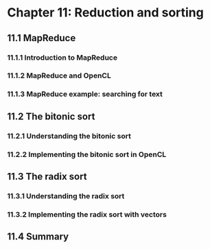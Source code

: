 # Chapter 11: Reduction and sorting

## 11.1 MapReduce

### 11.1.1 Introduction to MapReduce

### 11.1.2 MapReduce and OpenCL

### 11.1.3 MapReduce example: searching for text

## 11.2 The bitonic sort

### 11.2.1 Understanding the bitonic sort

### 11.2.2 Implementing the bitonic sort in OpenCL

## 11.3 The radix sort

### 11.3.1 Understanding the radix sort

### 11.3.2 Implementing the radix sort with vectors

## 11.4 Summary


